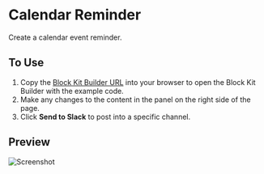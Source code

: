 # Calendar Reminder

Create a calendar event reminder.

## To Use

1. Copy the [Block Kit Builder URL][url] into your browser to open the Block Kit Builder with the example code.
2. Make any changes to the content in the panel on the right side of the page.
3. Click **Send to Slack** to post into a specific channel.

## Preview

![][screenshot]

[url]: https://api.slack.com/tools/block-kit-builder?mode=message&blocks=%5B%7B%22type%22%3A%22section%22%2C%22text%22%3A%7B%22type%22%3A%22plain_text%22%2C%22emoji%22%3Atrue%2C%22text%22%3A%22Looks%20like%20you%20have%20something%20planned%20later%20this%20week%3A%22%7D%7D%2C%7B%22type%22%3A%22divider%22%7D%2C%7B%22type%22%3A%22section%22%2C%22text%22%3A%7B%22type%22%3A%22mrkdwn%22%2C%22text%22%3A%22*Team%20Morrissey%20Happy%20Hour*%5CnThursday%2007%20May%5Cn6%3A30pm%20ET%20%7C%203%3A30pm%20PT%5CnLocation%3A%20Zoom%22%7D%2C%22accessory%22%3A%7B%22type%22%3A%22image%22%2C%22image_url%22%3A%22https%3A%2F%2Fapi.slack.com%2Fimg%2Fblocks%2Fbkb_template_images%2Fnotifications.png%22%2C%22alt_text%22%3A%22calendar%20thumbnail%22%7D%7D%2C%7B%22type%22%3A%22context%22%2C%22elements%22%3A%5B%7B%22type%22%3A%22mrkdwn%22%2C%22text%22%3A%22Meeting%20Theme%3A%20%3Apizza%3A%20*Pizza*%22%7D%5D%7D%2C%7B%22type%22%3A%22divider%22%7D%2C%7B%22type%22%3A%22section%22%2C%22text%22%3A%7B%22type%22%3A%22mrkdwn%22%2C%22text%22%3A%22*%3Chttps%3A%2F%2Foracle.zoom.us%2Fj%2F8573997098%3Fpwd%3DUkJQWFRBdnNERnZOc1BBcXVmSTdTdz09%7CJoin%20Zoom%20Meeting%3E*%22%7D%7D%5D

[screenshot]: calendar-reminder.png?raw=true "Screenshot"